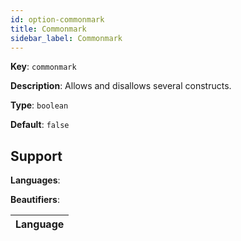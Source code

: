 ```yaml
---
id: option-commonmark
title: Commonmark
sidebar_label: Commonmark
---
```

**Key**: `commonmark`

**Description**: Allows and disallows several constructs.

**Type**: `boolean`

**Default**: `false`

## Support
**Languages**: 

**Beautifiers**: 

| Language |
| --- |